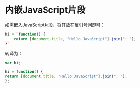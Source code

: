 # 内嵌JavaScript片段

如需嵌入JavaScript片段，将其放在反引号间即可：

```coffee
hi = `function() {
	return [document.title, "Hello JavaScript"].join(": ");
}`
```

转译为：

```js
var hi;

hi = function() {
return [document.title, "Hello JavaScript"].join(": ");
};
```
